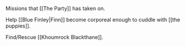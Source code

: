 Missions that [[The Party]] has taken on.

Help [[Blue Finley|Finn]] become corporeal enough to cuddle with [[the puppies]].

Find/Rescue [[Khoumrock Blackthane]].
